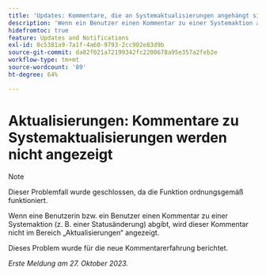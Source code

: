 ```yaml
---
title: 'Updates: Kommentare, die an Systemaktualisierungen angehängt sind, werden nicht angezeigt.'
description: 'Wenn ein Benutzer einen Kommentar zu einer Systemaktion abgibt (z. B. Statusänderung), wird dieser Kommentar nicht im Bereich Updates angezeigt. '
hidefromtoc: true
feature: Updates and Notifications
exl-id: 0c5381a9-7a1f-4a60-9793-2cc902e83d9b
source-git-commit: da82f021a72199342fc2200678a95e357a2feb2e
workflow-type: tm+mt
source-wordcount: '89'
ht-degree: 64%

---
```


# Aktualisierungen: Kommentare zu Systemaktualisierungen werden nicht angezeigt

<!--
>[!NOTE]
>
>This issue has been closed because it is working as designed.
-->

>[!NOTE]
>
>Dieser Problemfall wurde geschlossen, da die Funktion ordnungsgemäß funktioniert.

Wenn eine Benutzerin bzw. ein Benutzer einen Kommentar zu einer Systemaktion (z. B. einer Statusänderung) abgibt, wird dieser Kommentar nicht im Bereich „Aktualisierungen“ angezeigt.

Dieses Problem wurde für die neue Kommentarerfahrung berichtet.

_Erste Meldung am 27. Oktober 2023._
